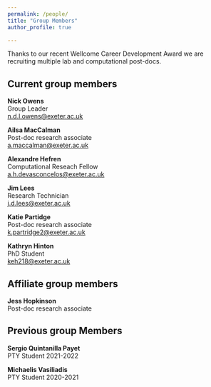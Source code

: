 ```yaml
---
permalink: /people/
title: "Group Members"
author_profile: true

---
```


Thanks to our recent Wellcome Career Development Award we are recruiting multiple lab and computational post-docs.

Current group members
----

**Nick Owens**\
Group Leader\
n.d.l.owens@exeter.ac.uk


**Ailsa MacCalman**\
Post-doc research associate\
a.maccalman@exeter.ac.uk

**Alexandre Hefren**\
Computational Reseach Fellow\
a.h.devasconcelos@exeter.ac.uk

**Jim Lees**\
Research Technician\
j.d.lees@exeter.ac.uk

**Katie Partidge**\
Post-doc research associate\
k.partridge2@exeter.ac.uk

**Kathryn Hinton**\
PhD Student\
keh218@exeter.ac.uk

Affiliate group members
--- 
**Jess Hopkinson**\
Post-doc research associate


Previous group Members
---

**Sergio Quintanilla Payet**\
PTY Student 2021-2022

**Michaelis Vasiliadis**\
PTY Student 2020-2021





